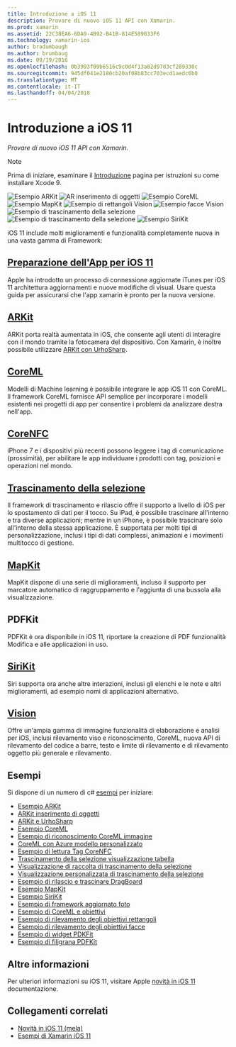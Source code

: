 ```yaml
---
title: Introduzione a iOS 11
description: Provare di nuovo iOS 11 API con Xamarin.
ms.prod: xamarin
ms.assetid: 22C38EA6-6DA9-4B92-B41B-814E589033F6
ms.technology: xamarin-ios
author: bradumbaugh
ms.author: brumbaug
ms.date: 09/19/2016
ms.openlocfilehash: 0b3993f09b6516c9c0d4f13a82d97d3cf289330c
ms.sourcegitcommit: 945df041e2180cb20af08b83cc703ecd1aedc6b0
ms.translationtype: MT
ms.contentlocale: it-IT
ms.lasthandoff: 04/04/2018
---
```

# <a name="introduction-to-ios-11"></a>Introduzione a iOS 11

_Provare di nuovo iOS 11 API con Xamarin._

> [!NOTE]
> Prima di iniziare, esaminare il [Introduzione](get-started.md) pagina per istruzioni su come installare Xcode 9.

![Esempio ARKit](images/arkit.png) ![AR inserimento di oggetti](images/arkit2.png) ![Esempio CoreML](images/coreml.png) ![Esempio MapKit](images/mapkit.png) ![Esempio di rettangoli Vision](images/vision1.png) ![Esempio facce Vision](images/vision2.png) ![Esempio di trascinamento della selezione](images/drag-drop.png) ![Esempio di trascinamento della selezione](images/drag-drop2.png) ![Esempio SiriKit](images/sirikit.png)

iOS 11 include molti miglioramenti e funzionalità completamente nuova in una vasta gamma di Framework:

## <a name="preparing-your-app-for-ios-11updating-your-appindexmd"></a>[Preparazione dell'App per iOS 11](updating-your-app/index.md)

Apple ha introdotto un processo di connessione aggiornate iTunes per iOS 11 architettura aggiornamenti e nuove modifiche di visual. Usare questa guida per assicurarsi che l'app xamarin è pronto per la nuova versione.

## <a name="arkitarkitindexmd"></a>[ARKit](arkit/index.md)

ARKit porta realtà aumentata in iOS, che consente agli utenti di interagire con il mondo tramite la fotocamera del dispositivo.
Con Xamarin, è inoltre possibile utilizzare [ARKit con UrhoSharp](arkit/urhosharp.md).

## <a name="coremlcoremlmd"></a>[CoreML](coreml.md)

Modelli di Machine learning è possibile integrare le app iOS 11 con CoreML. Il framework CoreML fornisce API semplice per incorporare i modelli esistenti nei progetti di app per consentire i problemi da analizzare destra nell'app.

## <a name="corenfccorenfcmd"></a>[CoreNFC](corenfc.md)

iPhone 7 e i dispositivi più recenti possono leggere i tag di comunicazione (prossimità), per abilitare le app individuare i prodotti con tag, posizioni e operazioni nel mondo.

## <a name="drag-and-dropdrag-and-dropmd"></a>[Trascinamento della selezione](drag-and-drop.md)

Il framework di trascinamento e rilascio offre il supporto a livello di iOS per lo spostamento di dati per il tocco. Su iPad, è possibile trascinare all'interno e tra diverse applicazioni; mentre in un iPhone, è possibile trascinare solo all'interno della stessa applicazione. È supportata per molti tipi di personalizzazione, inclusi i tipi di dati complessi, animazioni e i movimenti multitocco di gestione.

## <a name="mapkitmapkitmd"></a>[MapKit](mapkit.md)

MapKit dispone di una serie di miglioramenti, incluso il supporto per marcatore automatico di raggruppamento e l'aggiunta di una bussola alla visualizzazione.

## <a name="pdfkit"></a>PDFKit

PDFKit è ora disponibile in iOS 11, riportare la creazione di PDF funzionalità Modifica e alle applicazioni in uso.

## <a name="sirikitsirikitmd"></a>[SiriKit](sirikit.md)

Siri supporta ora anche altre interazioni, inclusi gli elenchi e le note e altri miglioramenti, ad esempio nomi di applicazioni alternativo.

## <a name="visionvisionmd"></a>[Vision](vision.md)

Offre un'ampia gamma di immagine funzionalità di elaborazione e analisi per iOS, inclusi rilevamento viso e riconoscimento, CoreML, nuova API di rilevamento del codice a barre, testo e limite di rilevamento e di rilevamento oggetto più generale e rilevamento.

## <a name="samples"></a>Esempi

Si dispone di un numero di c# [esempi](https://developer.xamarin.com/samples/ios/iOS11/) per iniziare:

* [Esempio ARKit](https://developer.xamarin.com/samples/monotouch/ios11/ARKitSample/)
* [ARKit inserimento di oggetti](https://developer.xamarin.com/samples/monotouch/ios11/ARKitPlacingObjects/)
* [ARKit e UrhoSharp](arkit/urhosharp.md)
* [Esempio CoreML](https://developer.xamarin.com/samples/monotouch/ios11/CoreML)
* [Esempio di riconoscimento CoreML immagine](https://developer.xamarin.com/samples/monotouch/ios11/CoreMLImageRecognition)
* [CoreML con Azure modello personalizzato](https://developer.xamarin.com/samples/monotouch/ios11/CoreMLAzureModel)
* [Esempio di lettura Tag CoreNFC](https://developer.xamarin.com/samples/monotouch/ios11/NFCTagReader/)
* [Trascinamento della selezione visualizzazione tabella](https://developer.xamarin.com/samples/monotouch/ios11/DragAndDropTableView)
* [Visualizzazione di raccolta di trascinamento della selezione](https://developer.xamarin.com/samples/monotouch/ios11/DragAndDropCollectionView)
* [Visualizzazione personalizzata di trascinamento della selezione](https://developer.xamarin.com/samples/monotouch/ios11/DragAndDropCustomView)
* [Esempio di rilascio e trascinare DragBoard](https://developer.xamarin.com/samples/monotouch/ios11/DragAndDropDragBoard)
* [Esempio MapKit](https://developer.xamarin.com/samples/monotouch/ios11/MapKitSample)
* [Esempio SiriKit](https://developer.xamarin.com/samples/monotouch/ios11/SiriKitSample/)
* [Esempio di framework aggiornato foto](https://developer.xamarin.com/samples/monotouch/ios11/SamplePhotoApp/)
* [Esempio di CoreML e obiettivi](https://developer.xamarin.com/samples/monotouch/ios11/CoreMLVision)
* [Esempio di rilevamento degli obiettivi rettangoli](https://developer.xamarin.com/samples/monotouch/ios11/VisionRects)
* [Esempio di rilevamento degli obiettivi facce](https://developer.xamarin.com/samples/monotouch/ios11/VisionFaces)
* [Esempio di widget PDKFit](https://developer.xamarin.com/samples/monotouch/ios11/PDFAnnotationWidgetsAdvanced)
* [Esempio di filigrana PDFKit](https://developer.xamarin.com/samples/monotouch/ios11/PDFDocumentWatermark)

## <a name="more-information"></a>Altre informazioni

Per ulteriori informazioni su iOS 11, visitare Apple [novità in iOS 11](https://developer.apple.com/ios/) documentazione.


## <a name="related-links"></a>Collegamenti correlati

- [Novità in iOS 11 (mela)](https://developer.apple.com/ios/)
- [Esempi di Xamarin iOS 11](https://developer.xamarin.com/samples/ios/iOS11/)
